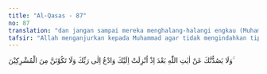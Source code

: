 ```yaml
---
title: "Al-Qasas - 87"
no: 87
translation: "dan jangan sampai mereka menghalang-halangi engkau (Muhammad) untuk (menyampaikan) ayat-ayat Allah, setelah ayat-ayat itu diturunkan kepadamu, dan serulah (manusia) agar (beriman) kepada Tuhanmu, dan janganlah engkau termasuk orang-orang musyrik."
tafsir: "Allah menganjurkan kepada Muhammad agar tidak mengindahkan tipu daya orang-orang kafir, dan jangan sekali-kali terpengaruh sehingga mereka berhasil menghalang-halangi penyampaian ayat-ayat suci Al-Qur'an sesudah diturunkan kepadanya. Allah selalu bersamanya dan menguatkan serta memenangkan agama-Nya dari orang-orang kafir. Bahkan Nabi saw diperintahkan menyeru kaumnya ke jalan Allah dan menyampaikan agama-Nya kepada mereka, menyembah hanya kepada Allah saja yang tidak ada sekutu bagi-Nya. Pada akhir ayat ini, Allah menekankan supaya Muhammad jangan sekali-kali meninggalkan dakwahnya, dan selalu menyampaikan risalahnya kepada kaum musyrikin, supaya dia tidak seperti mereka, bermaksiat menyalahi perintah-Nya. Di ayat lain diterangkan:\n\nDan jangan sekali-kali kamu masuk golongan orang-orang musyrik. (al-An'am/6: 14"
---
```


وَلَا يَصُدُّنَّكَ عَنْ اٰيٰتِ اللّٰهِ بَعْدَ اِذْ اُنْزِلَتْ اِلَيْكَ وَادْعُ اِلٰى رَبِّكَ وَلَا تَكُوْنَنَّ مِنَ الْمُشْرِكِيْنَ ۚ 
